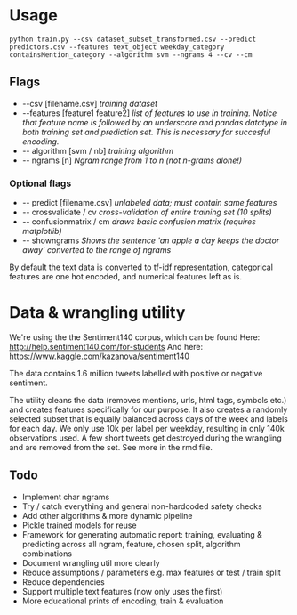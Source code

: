 # Usage

```
python train.py --csv dataset_subset_transformed.csv --predict predictors.csv --features text_object weekday_category containsMention_category --algorithm svm --ngrams 4 --cv --cm
```
## Flags

 * --csv [filename.csv] _training dataset_
 * --features [feature1 feature2] _list of features to use in training. Notice that feature name is followed by an underscore and pandas datatype in both training set and prediction set. This is necessary for succesful encoding._
 * -- algorithm [svm / nb] _training algorithm_
 * -- ngrams [n] _Ngram range from 1 to n (not n-grams alone!)_
### Optional flags
 * -- predict [filename.csv] _unlabeled data; must contain same features_
 * -- crossvalidate / cv _cross-validation of entire training set (10 splits)_
 * -- confusionmatrix / cm _draws basic confusion matrix (requires matplotlib)_
 * -- showngrams _Shows the sentence 'an apple a day keeps the doctor away' converted to the range of ngrams_

By default the text data is converted to tf-idf representation, categorical features are one hot encoded, and numerical features left as is.

# Data & wrangling utility

We're using the the Sentiment140 corpus, which can be found
Here: http://help.sentiment140.com/for-students
And here: https://www.kaggle.com/kazanova/sentiment140

The data contains 1.6 million tweets labelled with positive or negative sentiment.

The utility cleans the data (removes mentions, urls, html tags, symbols etc.) and creates features specifically for our purpose. It also creates a randomly selected subset that is equally balanced across days of the week and labels for each day. We only use 10k per label per weekday, resulting in only 140k observations used. A few short tweets get destroyed during the wrangling and are removed from the set. See more in the rmd file.

## Todo
- Implement char ngrams
- Try / catch everything and general non-hardcoded safety checks
- Add other algorithms & more dynamic pipeline
- Pickle trained models for reuse
- Framework for generating automatic report: training, evaluating & predicting across all ngram, feature, chosen split, algorithm combinations
- Document wrangling util more clearly
- Reduce assumptions / parameters e.g. max features or test / train split
- Reduce dependencies
- Support multiple text features (now only uses the first)
- More educational prints of encoding, train & evaluation
